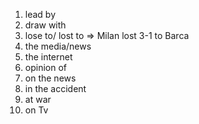 1. lead by
2. draw with
3. lose to/ lost to => Milan lost 3-1 to Barca
4. the media/news
5. the internet 
6. opinion of
7. on the news
8. in the accident 
9. at war
10. on Tv
